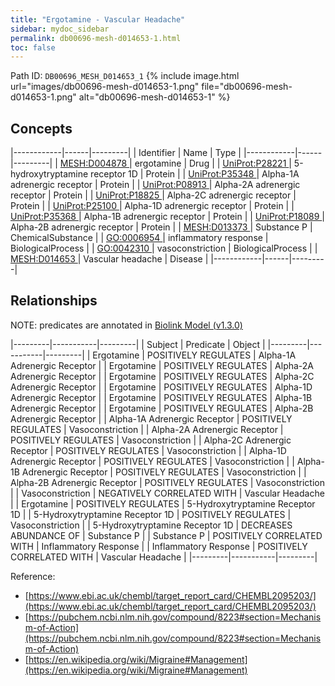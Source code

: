 ```yaml
---
title: "Ergotamine - Vascular Headache"
sidebar: mydoc_sidebar
permalink: db00696-mesh-d014653-1.html
toc: false 
---
```



Path ID: `DB00696_MESH_D014653_1`
{% include image.html url="images/db00696-mesh-d014653-1.png" file="db00696-mesh-d014653-1.png" alt="db00696-mesh-d014653-1" %}

## Concepts

|------------|------|---------|
| Identifier | Name | Type    |
|------------|------|---------|
| <a href="https://identifiers.org/MESH:D004878">MESH:D004878 </a> | ergotamine | Drug |
| <a href="https://identifiers.org/UniProt:P28221">UniProt:P28221 </a> | 5-hydroxytryptamine receptor 1D | Protein |
| <a href="https://identifiers.org/UniProt:P35348">UniProt:P35348 </a> | Alpha-1A adrenergic receptor | Protein |
| <a href="https://identifiers.org/UniProt:P08913">UniProt:P08913 </a> | Alpha-2A adrenergic receptor | Protein |
| <a href="https://identifiers.org/UniProt:P18825">UniProt:P18825 </a> | Alpha-2C adrenergic receptor | Protein |
| <a href="https://identifiers.org/UniProt:P25100">UniProt:P25100 </a> | Alpha-1D adrenergic receptor | Protein |
| <a href="https://identifiers.org/UniProt:P35368">UniProt:P35368 </a> | Alpha-1B adrenergic receptor | Protein |
| <a href="https://identifiers.org/UniProt:P18089">UniProt:P18089 </a> | Alpha-2B adrenergic receptor | Protein |
| <a href="https://identifiers.org/MESH:D013373">MESH:D013373 </a> | Substance P | ChemicalSubstance |
| <a href="https://identifiers.org/GO:0006954">GO:0006954 </a> | inflammatory response | BiologicalProcess |
| <a href="https://identifiers.org/GO:0042310">GO:0042310 </a> | vasoconstriction | BiologicalProcess |
| <a href="https://identifiers.org/MESH:D014653">MESH:D014653 </a> | Vascular headache | Disease |
|------------|------|---------|

## Relationships


NOTE: predicates are annotated in <a href="https://github.com/biolink/biolink-model/releases/tag/v1.3.0">Biolink Model (v1.3.0)</a>

|---------|-----------|---------|
| Subject | Predicate | Object  |
|---------|-----------|---------|
| Ergotamine | POSITIVELY REGULATES | Alpha-1A Adrenergic Receptor |
| Ergotamine | POSITIVELY REGULATES | Alpha-2A Adrenergic Receptor |
| Ergotamine | POSITIVELY REGULATES | Alpha-2C Adrenergic Receptor |
| Ergotamine | POSITIVELY REGULATES | Alpha-1D Adrenergic Receptor |
| Ergotamine | POSITIVELY REGULATES | Alpha-1B Adrenergic Receptor |
| Ergotamine | POSITIVELY REGULATES | Alpha-2B Adrenergic Receptor |
| Alpha-1A Adrenergic Receptor | POSITIVELY REGULATES | Vasoconstriction |
| Alpha-2A Adrenergic Receptor | POSITIVELY REGULATES | Vasoconstriction |
| Alpha-2C Adrenergic Receptor | POSITIVELY REGULATES | Vasoconstriction |
| Alpha-1D Adrenergic Receptor | POSITIVELY REGULATES | Vasoconstriction |
| Alpha-1B Adrenergic Receptor | POSITIVELY REGULATES | Vasoconstriction |
| Alpha-2B Adrenergic Receptor | POSITIVELY REGULATES | Vasoconstriction |
| Vasoconstriction | NEGATIVELY CORRELATED WITH | Vascular Headache |
| Ergotamine | POSITIVELY REGULATES | 5-Hydroxytryptamine Receptor 1D |
| 5-Hydroxytryptamine Receptor 1D | POSITIVELY REGULATES | Vasoconstriction |
| 5-Hydroxytryptamine Receptor 1D | DECREASES ABUNDANCE OF | Substance P |
| Substance P | POSITIVELY CORRELATED WITH | Inflammatory Response |
| Inflammatory Response | POSITIVELY CORRELATED WITH | Vascular Headache |
|---------|-----------|---------|

Reference: 
  - [https://www.ebi.ac.uk/chembl/target_report_card/CHEMBL2095203/](https://www.ebi.ac.uk/chembl/target_report_card/CHEMBL2095203/)
  - [https://pubchem.ncbi.nlm.nih.gov/compound/8223#section=Mechanism-of-Action](https://pubchem.ncbi.nlm.nih.gov/compound/8223#section=Mechanism-of-Action)
  - [https://en.wikipedia.org/wiki/Migraine#Management](https://en.wikipedia.org/wiki/Migraine#Management)
